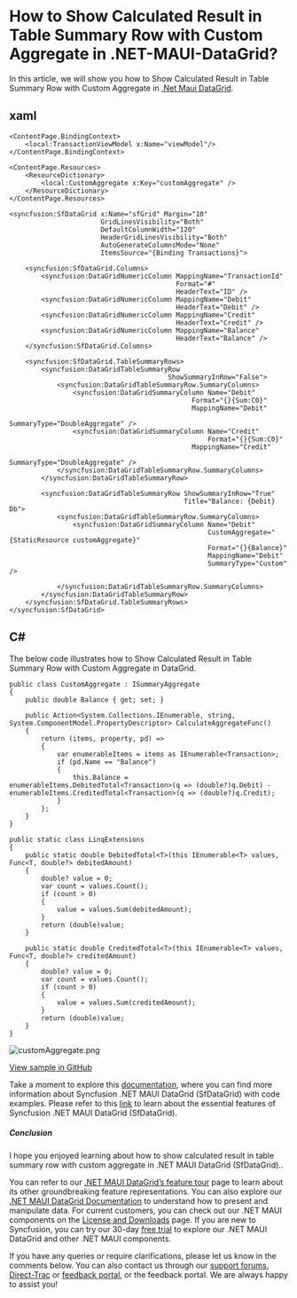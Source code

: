 # How to Show Calculated Result in Table Summary Row with Custom Aggregate in .NET-MAUI-DataGrid?
In this article, we will show you how to Show Calculated Result in Table Summary Row with Custom Aggregate in [.Net Maui DataGrid](https://www.syncfusion.com/maui-controls/maui-datagrid).

## xaml
```
<ContentPage.BindingContext>
    <local:TransactionViewModel x:Name="viewModel"/>
</ContentPage.BindingContext>

<ContentPage.Resources>
    <ResourceDictionary>
        <local:CustomAggregate x:Key="customAggregate" />
    </ResourceDictionary>
</ContentPage.Resources>

<syncfusion:SfDataGrid x:Name="sfGrid" Margin="10"
                       GridLinesVisibility="Both"
                       DefaultColumnWidth="120"
                       HeaderGridLinesVisibility="Both"
                       AutoGenerateColumnsMode="None"
                       ItemsSource="{Binding Transactions}">

    <syncfusion:SfDataGrid.Columns>
        <syncfusion:DataGridNumericColumn MappingName="TransactionId"
                                          Format="#"
                                          HeaderText="ID" />
        <syncfusion:DataGridNumericColumn MappingName="Debit"
                                          HeaderText="Debit" />
        <syncfusion:DataGridNumericColumn MappingName="Credit"
                                          HeaderText="Credit" />
        <syncfusion:DataGridNumericColumn MappingName="Balance"
                                          HeaderText="Balance" />
    </syncfusion:SfDataGrid.Columns>

    <syncfusion:SfDataGrid.TableSummaryRows>
        <syncfusion:DataGridTableSummaryRow 
                                        ShowSummaryInRow="False">
            <syncfusion:DataGridTableSummaryRow.SummaryColumns>
                <syncfusion:DataGridSummaryColumn Name="Debit"
                                              Format="{}{Sum:C0}"
                                              MappingName="Debit"
                                              SummaryType="DoubleAggregate" />
                <syncfusion:DataGridSummaryColumn Name="Credit"
                                                  Format="{}{Sum:C0}"
                                              MappingName="Credit"
                                                  SummaryType="DoubleAggregate" />
            </syncfusion:DataGridTableSummaryRow.SummaryColumns>
        </syncfusion:DataGridTableSummaryRow>
        
        <syncfusion:DataGridTableSummaryRow ShowSummaryInRow="True"
                                            Title="Balance: {Debit} Db">
            <syncfusion:DataGridTableSummaryRow.SummaryColumns>
                <syncfusion:DataGridSummaryColumn Name="Debit"
                                                  CustomAggregate="{StaticResource customAggregate}"
                                                  Format="{}{Balance}"
                                                  MappingName="Debit"
                                                  SummaryType="Custom" />

            </syncfusion:DataGridTableSummaryRow.SummaryColumns>
        </syncfusion:DataGridTableSummaryRow>
    </syncfusion:SfDataGrid.TableSummaryRows>
</syncfusion:SfDataGrid>
```

## C#
The below code illustrates how to Show Calculated Result in Table Summary Row with Custom Aggregate in DataGrid.
```
public class CustomAggregate : ISummaryAggregate
{
    public double Balance { get; set; }

    public Action<System.Collections.IEnumerable, string, System.ComponentModel.PropertyDescriptor> CalculateAggregateFunc()
    {
        return (items, property, pd) =>
        {
            var enumerableItems = items as IEnumerable<Transaction>;
            if (pd.Name == "Balance")
            {
                this.Balance = enumerableItems.DebitedTotal<Transaction>(q => (double?)q.Debit) - enumerableItems.CreditedTotal<Transaction>(q => (double?)q.Credit);
            }
        };
    }
}

public static class LinqExtensions
{
    public static double DebitedTotal<T>(this IEnumerable<T> values, Func<T, double?> debitedAmount)
    {
        double? value = 0;
        var count = values.Count();
        if (count > 0)
        {
            value = values.Sum(debitedAmount);
        }
        return (double)value;
    }

    public static double CreditedTotal<T>(this IEnumerable<T> values, Func<T, double?> creditedAmount)
    {
        double? value = 0;
        var count = values.Count();
        if (count > 0)
        {
            value = values.Sum(creditedAmount);
        }
        return (double)value;
    }
}
```

 ![customAggregate.png](https://support.syncfusion.com/kb/agent/attachment/inline?token=eyJhbGciOiJodHRwOi8vd3d3LnczLm9yZy8yMDAxLzA0L3htbGRzaWctbW9yZSNobWFjLXNoYTI1NiIsInR5cCI6IkpXVCJ9.eyJpZCI6IjI3OTM1Iiwib3JnaWQiOiIzIiwiaXNzIjoic3VwcG9ydC5zeW5jZnVzaW9uLmNvbSJ9.s5LhAQIq5Lugbb7zy32lq7a3-Sc08o3uAMukA4ug7qw)

[View sample in GitHub](https://github.com/SyncfusionExamples/How-to-Show-Calculated-Result-in-Table-Summary-Row-with-Custom-Aggregate-in-.NET-MAUI-DataGrid)

Take a moment to explore this [documentation](https://help.syncfusion.com/maui/datagrid/overview), where you can find more information about Syncfusion .NET MAUI DataGrid (SfDataGrid) with code examples. Please refer to this [link](https://www.syncfusion.com/maui-controls/maui-datagrid) to learn about the essential features of Syncfusion .NET MAUI DataGrid (SfDataGrid).
 
##### Conclusion
 
I hope you enjoyed learning about how to show calculated result in table summary row with custom aggregate in .NET MAUI DataGrid (SfDataGrid)..
 
You can refer to our [.NET MAUI DataGrid’s feature tour](https://www.syncfusion.com/maui-controls/maui-datagrid) page to learn about its other groundbreaking feature representations. You can also explore our [.NET MAUI DataGrid Documentation](https://help.syncfusion.com/maui/datagrid/getting-started) to understand how to present and manipulate data. 
For current customers, you can check out our .NET MAUI components on the [License and Downloads](https://www.syncfusion.com/sales/teamlicense) page. If you are new to Syncfusion, you can try our 30-day [free trial](https://www.syncfusion.com/downloads/maui) to explore our .NET MAUI DataGrid and other .NET MAUI components.
 
If you have any queries or require clarifications, please let us know in the comments below. You can also contact us through our [support forums](https://www.syncfusion.com/forums), [Direct-Trac](https://support.syncfusion.com/create) or [feedback portal](https://www.syncfusion.com/feedback/maui?control=sfdatagrid), or the feedback portal. We are always happy to assist you!